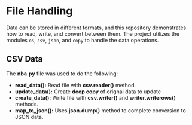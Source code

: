 # File Handling

Data can be stored in different formats, and this repository demonstrates how to read, write, and convert between them. The project utilizes the modules `os`, `csv`, `json`, and `copy` to handle the data operations.

## CSV Data

The **nba.py** file was used to do the following:
* **read_data():** Read file with **csv.reader()** method.
* **update_data():** Create **deep copy** of orignal data to update
* **create_data():** Write file with **csv.writer()** and **writer.writerows()** methods.
* **map_to_json():** Uses **json.dump()** method to complete conversion to JSON data.
